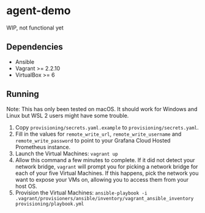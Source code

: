 # agent-demo


WIP, not functional yet

## Dependencies

- Ansible
- Vagrant >= 2.2.10
- VirtualBox >= 6

## Running

Note: This has only been tested on macOS. It should work for Windows and Linux
but WSL 2 users might have some trouble.

1. Copy `provisioning/secrets.yaml.example` to `provisioning/secrets.yaml`.
2. Fill in the values for `remote_write_url`, `remote_write_username` and
   `remote_write_password` to point to your Grafana Cloud Hosted Prometheus
   instance.
3. Launch the Virtual Machines: `vagrant up`
  1. Allow this command a few minutes to complete. If it did not detect your
     network bridge, `vagrant` will prompt you for picking a network bridge
     for each of your five Virtual Machines. If this happens, pick the network
     you want to expose your VMs on, allowing you to access them from your host
     OS.
4. Provision the Virtual Machines: `ansible-playbook -i .vagrant/provisioners/ansible/inventory/vagrant_ansible_inventory provisioning/playbook.yml`

